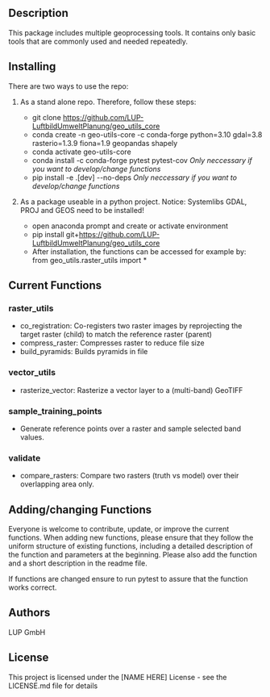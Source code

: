 ## Description

This package includes multiple geoprocessing tools. It contains only basic tools that are commonly used and needed repeatedly.


## Installing

There are two ways to use the repo:

1. As a stand alone repo. Therefore, follow these steps:
   * git clone https://github.com/LUP-LuftbildUmweltPlanung/geo_utils_core
   * conda create -n geo-utils-core -c conda-forge python=3.10 gdal=3.8 rasterio=1.3.9 fiona=1.9 geopandas shapely
   * conda activate geo-utils-core
   * conda install -c conda-forge pytest pytest-cov _Only neccessary if you want to develop/change functions_
   * pip install -e .[dev] --no-deps _Only neccessary if you want to develop/change functions_

2. As a package useable in a python project. Notice: Systemlibs GDAL, PROJ and GEOS need to be installed!
   * open anaconda prompt and create or activate environment
   * pip install git+https://github.com/LUP-LuftbildUmweltPlanung/geo_utils_core
   * After installation, the functions can be accessed for example by: from geo_utils.raster_utils import *

## Current Functions

### raster_utils
* co_registration: Co-registers two raster images by reprojecting the target raster (child) to match the reference raster (parent)
* compress_raster: Compresses raster to reduce file size
* build_pyramids: Builds pyramids in file

### vector_utils
* rasterize_vector: Rasterize a vector layer to a (multi-band) GeoTIFF

### sample_training_points
* Generate reference points over a raster and sample selected band values.

### validate
* compare_rasters: Compare two rasters (truth vs model) over their overlapping area only.

## Adding/changing Functions

Everyone is welcome to contribute, update, or improve the current functions. When adding new functions, please ensure that they follow the uniform structure of existing functions, including a detailed description of the function and parameters at the beginning. Please also add the function and a short description in the readme file. 

If functions are changed ensure to run pytest to assure that the function works correct. 

## Authors

LUP GmbH

## License

This project is licensed under the [NAME HERE] License - see the LICENSE.md file for details
